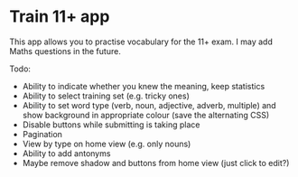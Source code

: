 # Train 11+ app

This app allows you to practise vocabulary for the 11+ exam. I may add Maths questions in the future.

Todo:
* Ability to indicate whether you knew the meaning, keep statistics
* Ability to select training set (e.g. tricky ones)
* Ability to set word type (verb, noun, adjective, adverb, multiple) and show background in appropriate colour (save the alternating CSS)
* Disable buttons while submitting is taking place
* Pagination
* View by type on home view (e.g. only nouns)
* Ability to add antonyms
* Maybe remove shadow and buttons from home view (just click to edit?)
